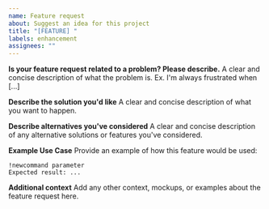 ```yaml
---
name: Feature request
about: Suggest an idea for this project
title: "[FEATURE] "
labels: enhancement
assignees: ""
---
```


**Is your feature request related to a problem? Please describe.**
A clear and concise description of what the problem is. Ex. I'm always frustrated when [...]

**Describe the solution you'd like**
A clear and concise description of what you want to happen.

**Describe alternatives you've considered**
A clear and concise description of any alternative solutions or features you've considered.

**Example Use Case**
Provide an example of how this feature would be used:

```
!newcommand parameter
Expected result: ...
```

**Additional context**
Add any other context, mockups, or examples about the feature request here.
